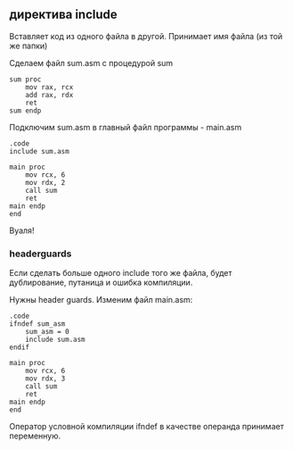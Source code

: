 ## директива include
Вставляет код из одного файла в другой. Принимает имя файла (из той же папки)

Сделаем файл sum.asm c процедурой sum
```
sum proc
    mov rax, rcx
    add rax, rdx
    ret
sum endp
```

Подключим sum.asm в главный файл программы - main.asm
```
.code
include sum.asm

main proc
    mov rcx, 6
    mov rdx, 2
    call sum
    ret
main endp
end
```
Вуаля!

### headerguards
Если сделать больше одного include того же файла, будет дублирование, путаница и ошибка компиляции. 

Нужны header guards. Изменим файл main.asm:
```
.code 
ifndef sum_asm
    sum_asm = 0
    include sum.asm
endif

main proc
    mov rcx, 6
    mov rdx, 3
    call sum
    ret
main endp
end
```

Оператор условной компиляции ifndef в качестве операнда принимает переменную.

